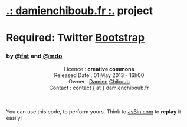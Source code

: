<h1><a href="http://www.damienchiboub.fr" target="_blank">.: damienchiboub.fr :.</a> project <h1>

<h1>Required: Twitter <a href="http://github.com/twitter/bootstrap" target="_blank">Bootstrap</a></h1>
<h3>by <a href="https://twitter.com/fat" target="_blank">@fat</a> and 
   <a href="https://twitter.com/mdo" target="_blank">@mdo</a>
</h3>




<center>Licence :        <b>creative commons</b><br>
Released Date :  01 May 2013 - 16h00<br>
Owner :          <a href="http://www.damienchiboub.fr/" target="_blank">Damien</a> <a href="http://www.damienchiboub.fr/" target="_blank">Chiboub</a><br>
Contact :        contact { at } damienchiboub.fr<br> 
</center><br><br>

You can use this code, to perform yours. Think to <a href="http://jsbin.com/" target="_blank">JsBin.com</a> to <b>replay</b> it easily!
